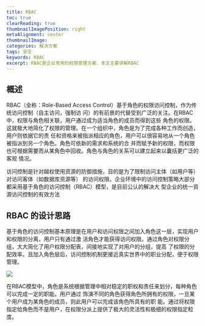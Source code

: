 ```yaml
---
title: RBAC
toc: true
clearReading: true
thumbnailImagePosition: right
metaAlignment: center
thumbnailImage:
categories: 解决方案
tags: 安全
keywords: RBAC
excerpt: RBAC是企业常用的权限管理方案，本文主要讲解RBAC
---
```

## 概述
RBAC（全称：Role-Based Access Control）基于角色的权限访问控制，作为传统访问控制（自主访问，强制访 问）的有前景的代替受到广泛的关注。在RBAC中，权限与角色相关联，用户通过成为适当角色的成员而得到这些 角色的权限。这就极大地简化了权限的管理。在一个组织中，角色是为了完成各种工作而创造，用户则依据它的责 任和资格来被指派相应的角色，用户可以很容易地从一个角色被指派到另一个角色。角色可依新的需求和系统的合 并而赋予新的权限，而权限也可根据需要而从某角色中回收。角色与角色的关系可以建立起来以囊括更广泛的客观 情况。

访问控制是针对越权使用资源的防御措施，目的是为了限制访问主体（如用户等） 对访问客体（如数据库资源等） 的访问权限。企业环境中的访问控制策略大部分都采用基于角色的访问控制（RBAC）模型，是目前公认的解决大 型企业的统一资源访问控制的有效方法

## RBAC 的设计思路

基于角色的访问控制基本原理是在用户和访问权限之间加入角色这一层，实现用户和权限的分离，用户只有通过激 活角色才能获得访问权限。通过角色对权限分组，大大简化了用户权限分配表，间接地实现了对用户的分组，提高 了权限的分配效率。且加入角色层后，访问控制机制更接近真实世界中的职业分配，便于权限管理。

![](https://gitee.com/mingchaohu/blog-image/raw/master/image/image-20211031194436350.png)

在RBAC模型中，角色是系统根据管理中相对稳定的职权和责任来划分，每种角色可以完成一定的职能。用户通过 饰演不同的角色获得角色所拥有的权限，一旦某个用户成为某角色的成员，则此用户可以完成该角色所具有的职 能。通过将权限指定给角色而不是用户，在权限分派上提供了极大的灵活性和极细的权限指定粒度。